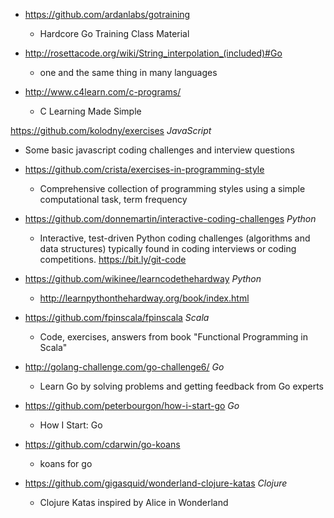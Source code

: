 - https://github.com/ardanlabs/gotraining
  - Hardcore Go Training Class Material 
  
- http://rosettacode.org/wiki/String_interpolation_(included)#Go
  - one and the same thing in many languages 

- http://www.c4learn.com/c-programs/
  - C Learning Made Simple 
  
https://github.com/kolodny/exercises *JavaScript*
  - Some basic javascript coding challenges and interview questions

- https://github.com/crista/exercises-in-programming-style
  - Comprehensive collection of programming styles using a simple computational task, term frequency
  
- https://github.com/donnemartin/interactive-coding-challenges *Python*
  - Interactive, test-driven Python coding challenges (algorithms and data structures) typically found in coding interviews or coding competitions. https://bit.ly/git-code

- https://github.com/wikinee/learncodethehardway *Python*
  - http://learnpythonthehardway.org/book/index.html 
  
- https://github.com/fpinscala/fpinscala *Scala*
  - Code, exercises, answers from book "Functional Programming in Scala" 

- http://golang-challenge.com/go-challenge6/ *Go*
  - Learn Go by solving problems and getting feedback from Go experts
  
- https://github.com/peterbourgon/how-i-start-go *Go*
  - How I Start: Go  

- https://github.com/cdarwin/go-koans
  - koans for go 

- https://github.com/gigasquid/wonderland-clojure-katas *Clojure*
  - Clojure Katas inspired by Alice in Wonderland 
